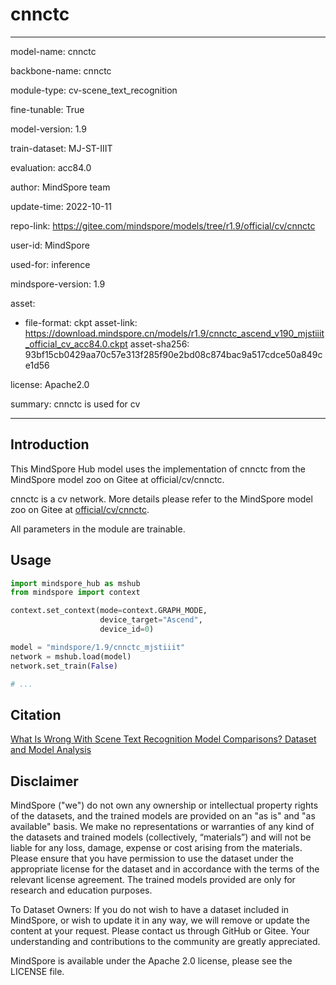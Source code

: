# cnnctc

---

model-name: cnnctc

backbone-name: cnnctc

module-type: cv-scene_text_recognition

fine-tunable: True

model-version: 1.9

train-dataset: MJ-ST-IIIT

evaluation: acc84.0

author: MindSpore team

update-time: 2022-10-11

repo-link: <https://gitee.com/mindspore/models/tree/r1.9/official/cv/cnnctc>

user-id: MindSpore

used-for: inference

mindspore-version: 1.9

asset:

-
    file-format: ckpt
    asset-link: <https://download.mindspore.cn/models/r1.9/cnnctc_ascend_v190_mjstiiit_official_cv_acc84.0.ckpt>
    asset-sha256: 93bf15cb0429aa70c57e313f285f90e2bd08c874bac9a517cdce50a849ce1d56

license: Apache2.0

summary: cnnctc is used for cv

---

## Introduction

This MindSpore Hub model uses the implementation of cnnctc from the MindSpore model zoo on Gitee at official/cv/cnnctc.

cnnctc is a cv network. More details please refer to the MindSpore model zoo on Gitee at [official/cv/cnnctc](https://gitee.com/mindspore/models/blob/r1.9/official/cv/cnnctc/README.md).

All parameters in the module are trainable.

## Usage

```python
import mindspore_hub as mshub
from mindspore import context

context.set_context(mode=context.GRAPH_MODE,
                    device_target="Ascend",
                    device_id=0)

model = "mindspore/1.9/cnnctc_mjstiiit"
network = mshub.load(model)
network.set_train(False)

# ...
```

## Citation

[What Is Wrong With Scene Text Recognition Model Comparisons? Dataset and Model Analysis](https://arxiv.org/pdf/1904.01906.pdf)

## Disclaimer

MindSpore ("we") do not own any ownership or intellectual property rights of the datasets, and the trained models are provided on an "as is" and "as available" basis. We make no representations or warranties of any kind of the datasets and trained models (collectively, “materials”) and will not be liable for any loss, damage, expense or cost arising from the materials. Please ensure that you have permission to use the dataset under the appropriate license for the dataset and in accordance with the terms of the relevant license agreement. The trained models provided are only for research and education purposes.

To Dataset Owners: If you do not wish to have a dataset included in MindSpore, or wish to update it in any way, we will remove or update the content at your request. Please contact us through GitHub or Gitee. Your understanding and contributions to the community are greatly appreciated.

MindSpore is available under the Apache 2.0 license, please see the LICENSE file.
